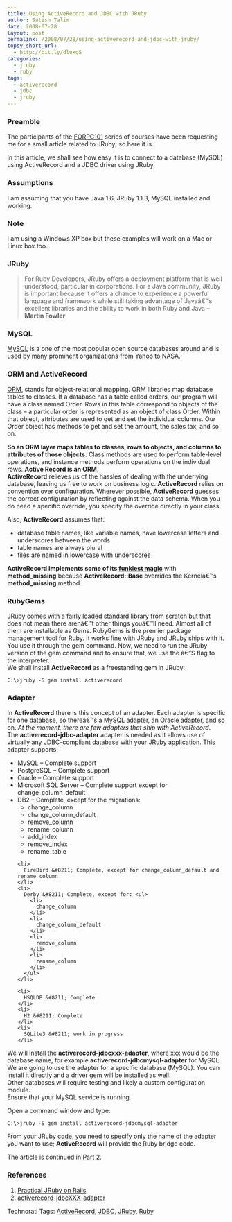 ```yaml
---
title: Using ActiveRecord and JDBC with JRuby
author: Satish Talim
date: 2008-07-28
layout: post
permalink: /2008/07/28/using-activerecord-and-jdbc-with-jruby/
topsy_short_url:
  - http://bit.ly/dluxgS
categories:
  - jruby
  - ruby
tags:
  - activerecord
  - jdbc
  - jruby
---
```

<div>
  <h3>
    Preamble
  </h3>
  
  <p>
    The participants of the <a href="http://rubylearning.org/">FORPC101</a> series of courses have been requesting me for a small article related to JRuby; so here it is.
  </p>
  <!--more-->
  <p>
    In this article, we shall see how easy it is to connect to a database (MySQL) using ActiveRecord and a JDBC driver using JRuby.
  </p>
  
  <h3>
    Assumptions
  </h3>
  
  <p>
    I am assuming that you have Java 1.6, JRuby 1.1.3, MySQL installed and working.
  </p>
  
  <h3>
    Note
  </h3>
  
  <p>
    I am using a Windows XP box but these examples will work on a Mac or Linux box too.
  </p>
  
  <h3>
    JRuby
  </h3>
  
  <blockquote>
    <p>
      For Ruby Developers, JRuby offers a deployment platform that is well understood, particular in corporations. For a Java community, JRuby is important because it offers a chance to experience a powerful language and framework while still taking advantage of Javaâ€™s excellent libraries and the ability to work in both Ruby and Java &#8211; <strong>Martin Fowler</strong>
    </p>
  </blockquote>
  
  <h3>
    MySQL
  </h3>
  
  <p>
    <a href="http://www.mysql.com/">MySQL</a> is a one of the most popular open source databases around and is used by many prominent organizations from Yahoo to NASA.
  </p>
  
  <h3>
    ORM and ActiveRecord
  </h3>
  
  <p>
    <a href="http://en.wikipedia.org/wiki/Object-relational_mapping">ORM</a>, stands for object-relational mapping. ORM libraries map database tables to classes. If a database has a table called orders, our program will have a class named Order. Rows in this table correspond to objects of the class &#8211; a particular order is represented as an object of class Order. Within that object, attributes are used to get and set the individual columns. Our Order object has methods to get and set the amount, the sales tax, and so on.
  </p>
  
  <p>
    <strong>So an ORM layer maps tables to classes, rows to objects, and columns to attributes of those objects</strong>. Class methods are used to perform table-level operations, and instance methods perform operations on the individual rows. <strong>Active Record is an ORM</strong>.<br /><strong>ActiveRecord</strong> relieves us of the hassles of dealing with the underlying database, leaving us free to work on business logic. <strong>ActiveRecord</strong> relies on convention over configuration. Wherever possible, <strong>ActiveRecord</strong> guesses the correct configuration by reflecting against the data schema. When you do need a specific override, you specify the override directly in your class.
  </p>
  
  <p>
    Also, <strong>ActiveRecord</strong> assumes that:
  </p>
  
  <ul>
    <li>
      database table names, like variable names, have lowercase letters and underscores between the words
    </li>
    <li>
      table names are always plural
    </li>
    <li>
      files are named in lowercase with underscores
    </li>
  </ul>
  
  <p>
    <strong>ActiveRecord implements some of its <a href="http://www.thirdbit.net/articles/2007/08/01/10-things-you-should-know-about-method_missing/">funkiest magic</a></strong> with <strong>method_missing</strong> because <strong>ActiveRecord::Base</strong> overrides the Kernelâ€™s <strong>method_missing</strong> method.
  </p>
  
  <h3>
    RubyGems
  </h3>
  
  <p>
    JRuby comes with a fairly loaded standard library from scratch but that does not mean there arenâ€™t other things youâ€™ll need. Almost all of them are installable as Gems. RubyGems is the premier package management tool for Ruby. It works fine with JRuby and JRuby ships with it. You use it through the gem command. Now, we need to run the JRuby version of the gem command and to ensure that, we use the â€“S flag to the interpreter.<br />We shall install <strong>ActiveRecord</strong> as a freestanding gem in JRuby:
  </p>
  
  <pre><code>C:\>jruby -S gem install activerecord</code></pre>
  
  <h3>
    Adapter
  </h3>
  
  <p>
    In <strong>ActiveRecord</strong> there is this concept of an adapter. Each adapter is specific for one database, so thereâ€™s a MySQL adapter, an Oracle adapter, and so on. <em>At the moment, there are few adapters that ship with ActiveRecord</em>. <br />The <strong>activerecord-jdbc-adapter</strong> adapter is needed as it allows use of virtually any JDBC-compliant database with your JRuby application. This adapter supports:
  </p>
  
  <ul>
    <li>
      MySQL &#8211; Complete support
    </li>
    <li>
      PostgreSQL &#8211; Complete support
    </li>
    <li>
      Oracle &#8211; Complete support
    </li>
    <li>
      Microsoft SQL Server &#8211; Complete support except for change_column_default
    </li>
    <li>
      DB2 &#8211; Complete, except for the migrations: <ul>
        <li>
          change_column
        </li>
        <li>
          change_column_default
        </li>
        <li>
          remove_column
        </li>
        <li>
          rename_column
        </li>
        <li>
          add_index
        </li>
        <li>
          remove_index
        </li>
        <li>
          rename_table
        </li>
      </ul>
    </li>
    
    <li>
      FireBird &#8211; Complete, except for change_column_default and rename_column
    </li>
    <li>
      Derby &#8211; Complete, except for: <ul>
        <li>
          change_column
        </li>
        <li>
          change_column_default
        </li>
        <li>
          remove_column
        </li>
        <li>
          rename_column
        </li>
      </ul>
    </li>
    
    <li>
      HSQLDB &#8211; Complete
    </li>
    <li>
      H2 &#8211; Complete
    </li>
    <li>
      SQLite3 &#8211; work in progress
    </li>
  </ul>
  
  <p>
    We will install the <strong>activerecord-jdbcxxx-adapter</strong>, where xxx would be the database name, for example <strong>activerecord-jdbcmysql-adapter</strong> for MySQL. We are going to use the adapter for a specific database (MySQL). You can install it directly and a driver gem will be installed as well.<br />Other databases will require testing and likely a custom configuration module.<br />Ensure that your MySQL service is running.
  </p>
  
  <p>
    Open a command window and type:
  </p>
  
  <pre><code>C:\>jruby -S gem install activerecord-jdbcmysql-adapter</code></pre>
  
  <p>
    From your JRuby code, you need to specify only the name of the adapter you want to use; <strong>ActiveRecord</strong> will provide the Ruby bridge code.
  </p>
  
  <p>
    The article is continued in <a href="http://rubylearning.com/blog/2008/07/30/using-activerecord-and-jdbc-with-jruby-part-2/">Part 2</a>.
  </p>
  
  <h3>
    References
  </h3>
  
  <ol>
    <li>
      <a href="http://www.apress.com/book/view/1590598814">Practical JRuby on Rails</a>
    </li>
    <li>
      <a href="http://github.com/nicksieger/activerecord-jdbc-adapter/tree/master">activerecord-jdbcXXX-adapter</a>
    </li>
  </ol>
</div>

Technorati Tags: <a href="http://technorati.com/tag/ActiveRecord" rel="tag">ActiveRecord</a>, <a href="http://technorati.com/tag/JDBC" rel="tag">JDBC</a>, <a href="http://technorati.com/tag/JRuby" rel="tag">JRuby</a>, <a href="http://technorati.com/tag/Ruby" rel="tag">Ruby</a>
